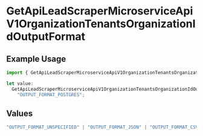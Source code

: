 # GetApiLeadScraperMicroserviceApiV1OrganizationTenantsOrganizationIdOutputFormat

## Example Usage

```typescript
import { GetApiLeadScraperMicroserviceApiV1OrganizationTenantsOrganizationIdOutputFormat } from "oppulence-backend-sdk/models/operations";

let value:
  GetApiLeadScraperMicroserviceApiV1OrganizationTenantsOrganizationIdOutputFormat =
    "OUTPUT_FORMAT_POSTGRES";
```

## Values

```typescript
"OUTPUT_FORMAT_UNSPECIFIED" | "OUTPUT_FORMAT_JSON" | "OUTPUT_FORMAT_CSV" | "OUTPUT_FORMAT_BIGQUERY" | "OUTPUT_FORMAT_POSTGRES"
```